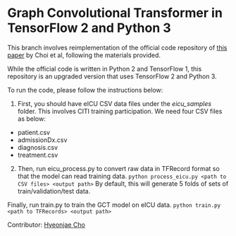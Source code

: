 # Graph Convolutional Transformer in TensorFlow 2 and Python 3

This branch involves reimplementation of the official code repository of [this paper](https://arxiv.org/pdf/1906.04716.pdf) by Choi et al, following the materials provided.

While the official code is written in Python 2 and TensorFlow 1, this repository is an upgraded version that uses TensorFlow 2 and Python 3.

To run the code, please follow the instructions below:

1. First, you should have eICU CSV data files under the *eicu_samples* folder. This involves CITI training participation. We need four CSV files as below:
- patient.csv
- admissionDx.csv 
- diagnosis.csv 
- treatment.csv

2. Then, run eicu_process.py to convert raw data in TFRecord format so that the model can read training data.
```python process_eicu.py <path to CSV files> <output path>```
By default, this will generate 5 folds of sets of train/validation/test data.

Finally, run train.py to train the GCT model on eICU data.
```python train.py <path to TFRecords> <output path>```

Contributor: [Hyeonjae Cho](https://github.com/myevertime)